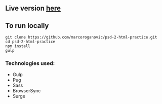 ## Live version [here](http://lk-test.surge.sh)
## To run locally
```
git clone https://github.com/marcoroganovic/psd-2-html-practice.git
cd psd-2-html-practice
npm install
gulp
```

### Technologies used:
- Gulp
- Pug
- Sass
- BrowserSync
- Surge
